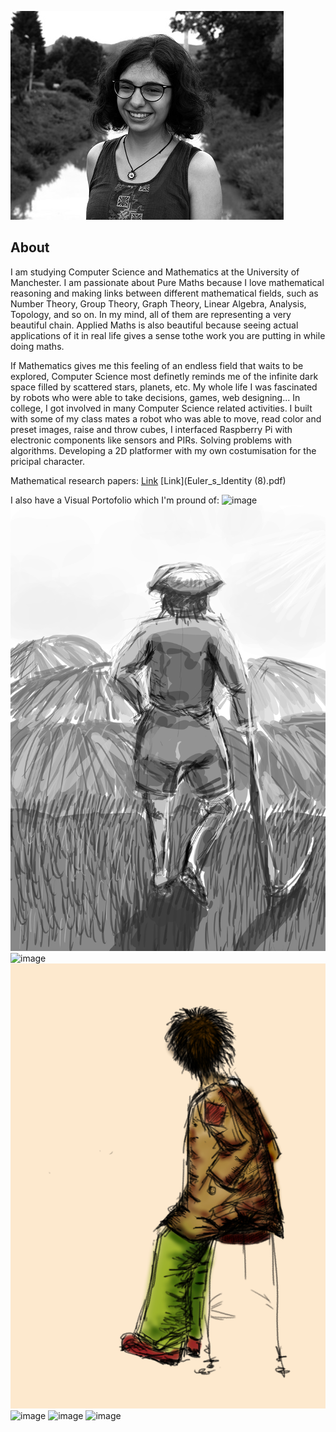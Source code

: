 ![image](DSC_0924.jpg)
## About
I am studying Computer Science and Mathematics at the University of Manchester. I am passionate about Pure Maths because I love mathematical reasoning and making links between different mathematical fields, such as Number Theory, Group Theory, Graph Theory, Linear Algebra, Analysis, Topology, and so on. In my mind, all of them are representing a very beautiful chain. Applied Maths is also beautiful because seeing actual applications of it in real life gives a sense  tothe work you are putting in while doing maths.


If Mathematics gives me this feeling of an endless field that waits to be explored, Computer Science most definetly reminds me of the infinite dark space filled by scattered stars, planets, etc. My whole life I was fascinated by robots who were able to take decisions, games, web designing... In college, I got involved in many Computer Science related activities. I built with some of my class mates a robot who was able to move, read color and preset images, raise and throw cubes, I interfaced Raspberry Pi with electronic components like sensors and PIRs. Solving problems with algorithms. Developing a 2D platformer with my own costumisation for the pricipal character.

Mathematical research papers:
[Link](ExplorationLab-ShufflingCards.pdf)
[Link](Euler_s_Identity (8).pdf)

I also have a Visual Portofolio which I'm pround of:
![image](luna.jpg) ![image](huh.jpg) ![image](fg.jpg)
![image](boschetarulcolor.jpg) ![image](dansatoare.jpg)
![image](lolol.jpg) ![image](crima2.jpg)

